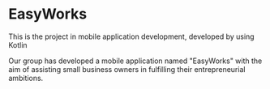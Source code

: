 # EasyWorks
This is the project in mobile application development, developed by using Kotlin

Our group has developed a mobile application named "EasyWorks" with the aim of assisting small business owners in fulfilling their entrepreneurial ambitions. 
